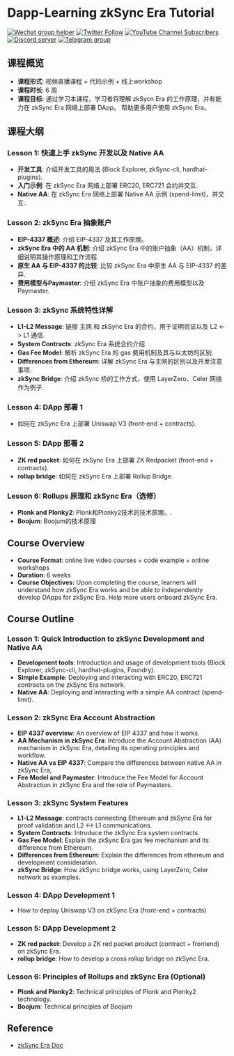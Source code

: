 # Dapp-Learning zkSync Era Tutorial

<div>
  <p>
    <a href="https://github.com/Dapp-Learning-DAO/Dapp-Learning/tree/main/docs/imgs/wechat-group-helper.png"><img alt="Wechat group helper" src="https://img.shields.io/static/v1?&label=&logo=wechat&message=wechat group&color=brightgreen&logoColor=white"></a>
    <a href="https://twitter.com/Dapp_Learning"><img alt="Twitter Follow" src="https://img.shields.io/twitter/follow/dapp_learning?label=Follow"></a>
    <a href="https://www.youtube.com/c/DappLearning"><img alt="YouTube Channel Subscribers" src="https://img.shields.io/youtube/channel/subscribers/UCdJKZVxO55N3n2BQYXMDAcQ?style=social"></a>
    <a href="https://discord.gg/cRYNYXqPeR"><img src="https://img.shields.io/discord/907080577096757279?color=5865F2&logo=discord&logoColor=white&label=discord" alt="Discord server" /></a>
    <a href="https://t.me/joinchat/48Mp2jy4Yw40MmI1"><img src="https://img.shields.io/badge/telegram-blue?color=blue&logo=telegram&logoColor=white" alt="Telegram group" /></a>
  </p>
</div>

## 课程概览

- **课程形式**: 视频直播课程 + 代码示例 + 线上workshop
- **课程时长**: 6 周
- **课程目标:** 通过学习本课程，学习者将理解 zkSycn Era 的工作原理，并有能力在 zkSync Era 网络上部署 DApp。 帮助更多用户使用 zkSync Era。

## **课程大纲**

### Lesson 1: 快速上手 zkSync 开发以及 Native AA

- **开发工具**: 介绍开发工具的用法 (Block Explorer, zkSync-cli, hardhat-plugins).
- **入门示例**: 在 zkSync Era 网络上部署 ERC20, ERC721 合约并交互.
- **Native AA**: 在 zkSync Era 网络上部署 Native AA 示例 (spend-limit)，并交互.

### Lesson 2: zkSync Era 抽象账户

- **EIP-4337 概述**: 介绍 EIP-4337 及其工作原理。
- **zkSync Era 中的 AA 机制**: 介绍 zkSync Era 中的账户抽象（AA）机制，详细说明其操作原理和工作流程.
- **原生 AA 与 EIP-4337 的比较**: 比较 zkSync Era 中原生 AA 与 EIP-4337 的差异.
- **费用模型与Paymaster**: 介绍 zkSync Era 中账户抽象的费用模型以及Paymaster.

### Lesson 3: zkSync 系统特性详解

- **L1-L2 Message**: 链接 主网 和 zkSync Era 的合约，用于证明验证以及 L2 <-> L1 通信.
- **System Contracts**: zkSync Era 系统合约介绍.
- **Gas Fee Model**: 解析 zkSync Era 的 gas 费用机制及其与以太坊的区别.
- **Differences from Ethereum**: 详解 zkSync Era 与主网的区别以及开发注意事项.
- **zkSync Bridge**: 介绍 zkSync 桥的工作方式，使用 LayerZero、Celer 网络作为例子.

### Lesson 4: DApp 部署 1

- 如何在 zkSync Era 上部署 Uniswap V3 (front-end + contracts).

### Lesson 5: DApp 部署 2

- **ZK red packet**: 如何在 zkSync Era 上部署 ZK Redpacket (front-end + contracts).
- **rollup bridge**: 如何在 zkSync Era 上部署 Rollup Bridge.

### Lesson 6: Rollups 原理和 zkSync Era（选修）

- **Plonk and Plonky2**: Plonk和Plonky2技术的技术原理。.
- **Boojum**: Boojum的技术原理

## **Course Overview**

- **Course Format**: online live video courses + code example + online workshops
- **Duration**: 6 weeks
- **Course Objectives:** Upon completing the course, learners will understand how zkSync Era works and be able to independently develop DApps for zkSync Era. Help more users onboard zkSync Era.

## **Course Outline**

### Lesson 1: Quick Introduction to zkSync Development and Native AA

- **Development tools**: Introduction and usage of development tools (Block Explorer, zkSync-cli, hardhat-plugins, Foundry).
- **Simple Example**: Deploying and interacting with ERC20, ERC721 contracts on the zkSync Era network.
- **Native AA**: Deploying and interacting with a simple AA contract (spend-limit).

### Lesson 2: zkSync Era Account Abstraction

- **EIP 4337 overview**: An overview of EIP 4337 and how it works.
- **AA Mechanism in zkSync Era**: Introduce the Account Abstraction (AA) mechanism in zkSync Era, detailing its operating principles and workflow.
- **Native AA vs EIP 4337**: Compare the differences between native AA in zkSync Era,
- **Fee Model and Paymaster**: Introduce the Fee Model for Account Abstraction in zkSync Era and the role of Paymasters.

### Lesson 3: zkSync System Features

- **L1-L2 Message**: contracts connecting Ethereum and zkSync Era for proof validation and L2 <-> L1 communications.
- **System Contracts**: Introduce the zkSync Era system contracts.
- **Gas Fee Model**: Explain the zkSync Era gas fee mechanism and its difference from Ethereum.
- **Differences from Ethereum**: Explain the differences from ethereum and development consideration.
- **zkSync Bridge**: How zkSync bridge works, using LayerZero, Celer network as examples.

### Lesson 4: DApp Development 1

- How to deploy Uniswap V3 on zkSync Era (front-end + contracts)

### Lesson 5: DApp Development 2

- **ZK red packet**: Develop a ZK red packet product (contract + frontend) on zkSync Era.
- **rollup bridge**: How to develop a cross rollup bridge on zkSync Era.

### Lesson 6: Principles of Rollups and zkSync Era (Optional)

- **Plonk and Plonky2**: Technical principles of Plonk and Plonky2 technology.
- **Boojum**: Technical principles of Boojum

## Reference

- [zkSync Era Doc](https://docs.zksync.io/)
